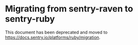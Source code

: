 # Migrating from sentry-raven to sentry-ruby

This document has been deprecated and moved to https://docs.sentry.io/platforms/ruby/migration.
